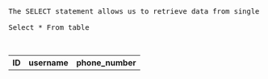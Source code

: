 <pre>
The SELECT statement allows us to retrieve data from single or multiple tables on the database.

Select * From table
</pre>
<br/>
<table>
<tr>
  <th>ID</th>
  <th>username</th>
  <th>phone_number</th>
</tr>
</table>
